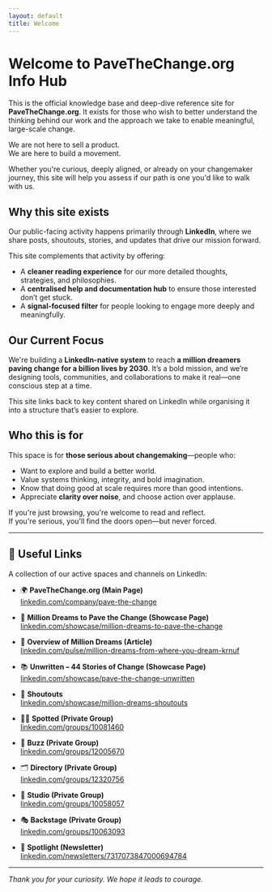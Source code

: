 ```yaml
---
layout: default
title: Welcome
---
```


# Welcome to PaveTheChange.org Info Hub

This is the official knowledge base and deep-dive reference site for **PaveTheChange.org**. It exists for those who wish to better understand the thinking behind our work and the approach we take to enable meaningful, large-scale change.

We are not here to sell a product.  
We are here to build a movement.

Whether you're curious, deeply aligned, or already on your changemaker journey, this site will help you assess if our path is one you'd like to walk with us.

## Why this site exists

Our public-facing activity happens primarily through **LinkedIn**, where we share posts, shoutouts, stories, and updates that drive our mission forward.

This site complements that activity by offering:

- A **cleaner reading experience** for our more detailed thoughts, strategies, and philosophies.
- A **centralised help and documentation hub** to ensure those interested don’t get stuck.
- A **signal-focused filter** for people looking to engage more deeply and meaningfully.

## Our Current Focus

We're building a **LinkedIn-native system** to reach **a million dreamers paving change for a billion lives by 2030**. It’s a bold mission, and we’re designing tools, communities, and collaborations to make it real—one conscious step at a time.

This site links back to key content shared on LinkedIn while organising it into a structure that’s easier to explore.

## Who this is for

This space is for **those serious about changemaking**—people who:

- Want to explore and build a better world.
- Value systems thinking, integrity, and bold imagination.
- Know that doing good at scale requires more than good intentions.
- Appreciate **clarity over noise**, and choose action over applause.

If you're just browsing, you're welcome to read and reflect.  
If you're serious, you'll find the doors open—but never forced.

---

## 🚀 Useful Links

A collection of our active spaces and channels on LinkedIn:

- 🌍 **PaveTheChange.org (Main Page)**  
  [linkedin.com/company/pave-the-change](https://www.linkedin.com/company/pave-the-change/)

- 🌠 **Million Dreams to Pave the Change (Showcase Page)**  
  [linkedin.com/showcase/million-dreams-to-pave-the-change](https://www.linkedin.com/showcase/million-dreams-to-pave-the-change/)

- 📖 **Overview of Million Dreams (Article)**  
  [linkedin.com/pulse/million-dreams-from-where-you-dream-krnuf](https://www.linkedin.com/pulse/million-dreams-from-where-you-dream-krnuf/)

- 📚 **Unwritten – 44 Stories of Change (Showcase Page)**  
  [linkedin.com/showcase/pave-the-change-unwritten](https://www.linkedin.com/showcase/pave-the-change-unwritten)

- 📢 **Shoutouts**  
  [linkedin.com/showcase/million-dreams-shoutouts](https://www.linkedin.com/showcase/million-dreams-shoutouts)

- 🕵️‍♂️ **Spotted (Private Group)**  
  [linkedin.com/groups/10081460](https://www.linkedin.com/groups/10081460)

- 🐝 **Buzz (Private Group)**  
  [linkedin.com/groups/12005670](https://www.linkedin.com/groups/12005670)

- 🗂 **Directory (Private Group)**  
  [linkedin.com/groups/12320756](https://www.linkedin.com/groups/12320756)

- 🎨 **Studio (Private Group)**  
  [linkedin.com/groups/10058057](https://www.linkedin.com/groups/10058057)

- 🎭 **Backstage (Private Group)**  
  [linkedin.com/groups/10063093](https://www.linkedin.com/groups/10063093)

- 🔦 **Spotlight (Newsletter)**  
  [linkedin.com/newsletters/7317073847000694784](https://www.linkedin.com/newsletters/7317073847000694784/)

---

_Thank you for your curiosity. We hope it leads to courage._

